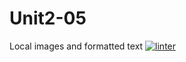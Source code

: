 # Unit2-05
Local images and formatted text
[![linter](https://github.com/markcompsci/Unit2-05/workflows/linter/badge.svg)](https://github.com/marketplace/actions/super-linter)
